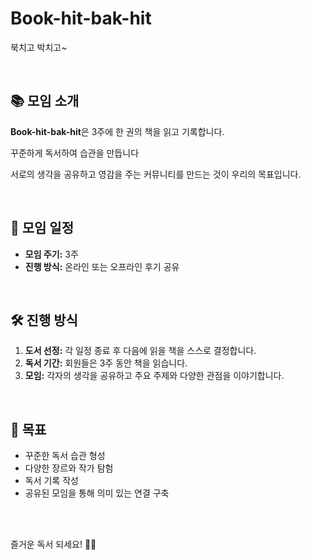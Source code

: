 # Book-hit-bak-hit
북치고 박치고~

</br>

## 📚 모임 소개
**Book-hit-bak-hit**은 3주에 한 권의 책을 읽고 기록합니다. 

꾸준하게 독서하여 습관을 만듭니다

서로의 생각을 공유하고 영감을 주는 커뮤니티를 만드는 것이 우리의 목표입니다.

</br>

## 📅 모임 일정
- **모임 주기:** 3주
- **진행 방식:** 온라인 또는 오프라인 후기 공유

</br>

## 🛠️ 진행 방식
1. **도서 선정:** 각 일정 종료 후 다음에 읽을 책을 스스로 결정합니다.
2. **독서 기간:** 회원들은 3주 동안 책을 읽습니다.
3. **모임:** 각자의 생각을 공유하고 주요 주제와 다양한 관점을 이야기합니다.

</br>

## 🚀 목표
- 꾸준한 독서 습관 형성
- 다양한 장르와 작가 탐험
- 독서 기록 작성
- 공유된 모임을 통해 의미 있는 연결 구축

</br>
</br>

즐거운 독서 되세요! 📖✨
